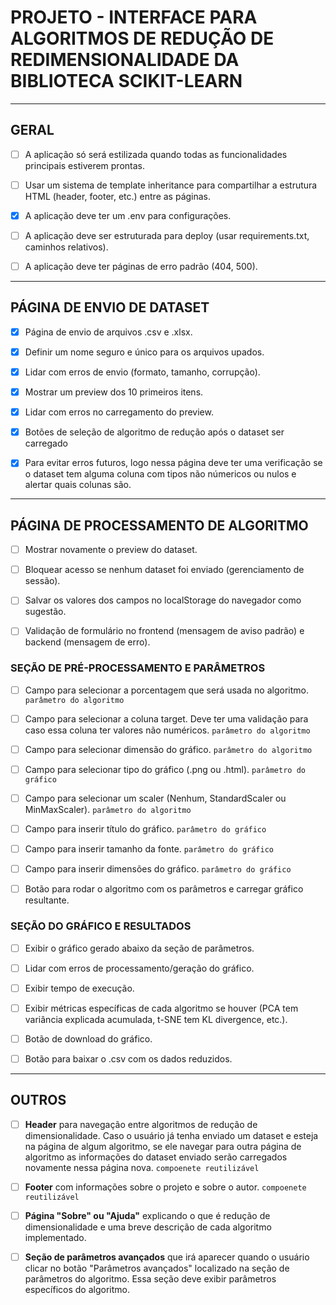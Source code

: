 # PROJETO - INTERFACE PARA ALGORITMOS DE REDUÇÃO DE REDIMENSIONALIDADE DA BIBLIOTECA SCIKIT-LEARN

--- 

## GERAL

- [ ] A aplicação só será estilizada quando todas as funcionalidades principais estiverem prontas.

- [ ] Usar um sistema de template inheritance para compartilhar a estrutura HTML (header, footer, etc.) entre as páginas.

- [X] A aplicação deve ter um .env para configurações.

- [ ] A aplicação deve ser estruturada para deploy (usar requirements.txt, caminhos relativos).

- [ ] A aplicação deve ter páginas de erro padrão (404, 500).

--- 

## PÁGINA DE ENVIO DE DATASET

- [X] Página de envio de arquivos .csv e .xlsx.

- [X] Definir um nome seguro e único para os arquivos upados.

- [X] Lidar com erros de envio (formato, tamanho, corrupção).

- [X] Mostrar um preview dos 10 primeiros itens.

- [X] Lidar com erros no carregamento do preview.

- [X] Botões de seleção de algoritmo de redução após o dataset ser carregado

- [X] Para evitar erros futuros, logo nessa página deve ter uma verificação se o dataset tem alguma coluna com tipos não númericos ou nulos e alertar quais colunas são. 

---

## PÁGINA DE PROCESSAMENTO DE ALGORITMO

- [ ] Mostrar novamente o preview do dataset.

- [ ] Bloquear acesso se nenhum dataset foi enviado (gerenciamento de sessão).

- [ ] Salvar os valores dos campos no localStorage do navegador como sugestão.

- [ ] Validação de formulário no frontend (mensagem de aviso padrão) e backend (mensagem de erro).

### SEÇÃO DE PRÉ-PROCESSAMENTO E PARÂMETROS

- [ ] Campo para selecionar a porcentagem que será usada no algoritmo. `parâmetro do algoritmo`

- [ ] Campo para selecionar a coluna target. Deve ter uma validação para caso essa coluna ter valores não numéricos.  `parâmetro do algoritmo`

- [ ] Campo para selecionar dimensão do gráfico. `parâmetro do algoritmo`

- [ ] Campo para selecionar tipo do gráfico (.png ou .html). `parâmetro do gráfico`

- [ ] Campo para selecionar um scaler (Nenhum, StandardScaler ou MinMaxScaler). `parâmetro do algoritmo`

- [ ] Campo para inserir título do gráfico. `parâmetro do gráfico`

- [ ] Campo para inserir tamanho da fonte. `parâmetro do gráfico`

- [ ] Campo para inserir dimensões do gráfico. `parâmetro do gráfico`

- [ ] Botão para rodar o algoritmo com os parâmetros e carregar gráfico resultante. 

### SEÇÃO DO GRÁFICO E RESULTADOS

- [ ] Exibir o gráfico gerado abaixo da seção de parâmetros.

- [ ] Lidar com erros de processamento/geração do gráfico.

- [ ] Exibir tempo de execução.

- [ ] Exibir métricas específicas de cada algoritmo se houver (PCA tem variância explicada acumulada, t-SNE tem KL divergence, etc.).

- [ ] Botão de download do gráfico.

- [ ] Botão para baixar o .csv com os dados reduzidos.

---

## OUTROS 

- [ ] **Header** para navegação entre algoritmos de redução de dimensionalidade. Caso o usuário já tenha enviado um dataset e esteja na página de algum algoritmo, se ele navegar para outra página de algoritmo as informações do dataset enviado serão carregados novamente nessa página nova. `compoenete reutilizável`

- [ ] **Footer** com informações sobre o projeto e sobre o autor. `compoenete reutilizável`

- [ ] **Página "Sobre" ou "Ajuda"** explicando o que é redução de dimensionalidade e uma breve descrição de cada algoritmo implementado. 

- [ ] **Seção de parâmetros avançados** que irá aparecer quando o usuário clicar no botão "Parâmetros avançados" localizado na seção de parâmetros do algoritmo. Essa seção deve exibir parâmetros específicos do algoritmo. 
